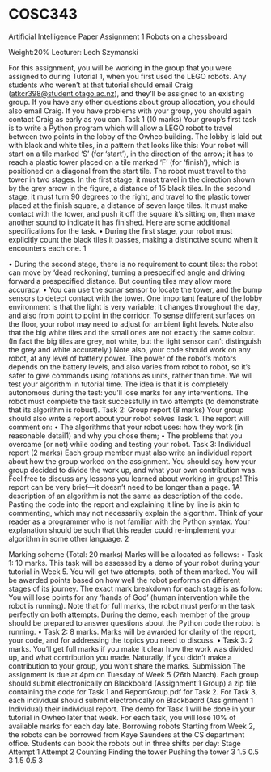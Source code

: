 # COSC343
Artificial Intelligence Paper
Assignment 1
Robots on a chessboard

Weight:20% Lecturer: Lech Szymanski

For this assignment, you will be working in the group that you were assigned to during Tutorial 1, when you first used the LEGO robots. Any students who weren’t at that tutorial should email Craig (atkcr398@student.otago.ac.nz), and they’ll be assigned to an existing group. If you have any other questions about group allocation, you should also email Craig. If you have problems with your group, you should again contact Craig as early as you can.
Task 1 (10 marks)
Your group’s first task is to write a Python program which will allow a LEGO robot to travel between two points in the lobby of the Owheo building. The lobby is laid out with black and white tiles, in a pattern that looks like this:
                                                  Your robot will start on a tile marked ‘S’ (for ‘start’), in the direction of the arrow; it has to reach a plastic tower placed on a tile marked ‘F’ (for ‘finish’), which is positioned on a diagonal from the start tile. The robot must travel to the tower in two stages. In the first stage, it must travel in the direction shown by the grey arrow in the figure, a distance of 15 black tiles. In the second stage, it must turn 90 degrees to the right, and travel to the plastic tower placed at the finish square, a distance of seven large tiles. It must make contact with the tower, and push it off the square it’s sitting on, then make another sound to indicate it has finished.
Here are some additional specifications for the task.
• During the first stage, your robot must explicitly count the black tiles it passes, making a distinctive sound when it encounters each one.
1

• During the second stage, there is no requirement to count tiles: the robot can move by ‘dead reckoning’, turning a prespecified angle and driving forward a prespecified distance. But counting tiles may allow more accuracy.
• You can use the sonar sensor to locate the tower, and the bump sensors to detect contact with the tower.
One important feature of the lobby environment is that the light is very variable: it changes throughout the day, and also from point to point in the corridor. To sense different surfaces on the floor, your robot may need to adjust for ambient light levels. Note also that the big white tiles and the small ones are not exactly the same colour. (In fact the big tiles are grey, not white, but the light sensor can’t distinguish the grey and white accurately.)
Note also, your code should work on any robot, at any level of battery power. The power of the robot’s motors depends on the battery levels, and also varies from robot to robot, so it’s safer to give commands using rotations as units, rather than time.
We will test your algorithm in tutorial time. The idea is that it is completely autonomous during the test: you’ll lose marks for any interventions. The robot must complete the task successfully in two attempts (to demonstrate that its algorithm is robust).
Task 2: Group report (8 marks)
Your group should also write a report about your robot solves Task 1. The report will comment on:
• The algorithms that your robot uses: how they work (in reasonable detail1) and why you chose them;
• The problems that you overcame (or not) while coding and testing your robot. Task 3: Individual report (2 marks)
Each group member must also write an individual report about how the group worked on the assignment. You should say how your group decided to divide the work up, and what your own contribution was. Feel free to discuss any lessons you learned about working in groups! This report can be very brief—it doesn’t need to be longer than a page.
1A description of an algorithm is not the same as description of the code. Pasting the code into the report and explaining it line by line is akin to commenting, which may not necessarily explain the algorithm. Think of your reader as a programmer who is not familiar with the Python syntax. Your explanation should be such that this reader could re-implement your algorithm in some other language.
 2

Marking scheme (Total: 20 marks)
Marks will be allocated as follows:
• Task 1: 10 marks. This task will be assessed by a demo of your robot during your tutorial in Week 5. You will get two attempts, both of them marked. You will be awarded points based on how well the robot performs on different stages of its journey. The exact mark breakdown for each stage is as follow:
You will lose points for any ‘hands of God’ (human intervention while the robot is running). Note that for full marks, the robot must perform the task perfectly on both attempts. During the demo, each member of the group should be prepared to answer questions about the Python code the robot is running.
• Task 2: 8 marks. Marks will be awarded for clarity of the report, your code, and for addressing the topics you need to discuss.
• Task 3: 2 marks. You’ll get full marks if you make it clear how the work was divided up, and what contribution you made.
Naturally, if you didn’t make a contribution to your group, you won’t share the marks.
Submission
The assignment is due at 4pm on Tuesday of Week 5 (26th March). Each group should submit electronically on Blackboard (Assignment 1 Group) a zip file containing the code for Task 1 and ReportGroup.pdf for Task 2. For Task 3, each individual should submit electronically on Blackbaord (Assignment 1 Individual) their individual report.
The demo for Task 1 will be done in your tutorial in Owheo later that week. For each task, you will lose 10% of available marks for each day late.
Borrowing robots
Starting from Week 2, the robots can be borrowed from Kaye Saunders at the CS department office. Students can book the robots out in three shifts per day:
 Stage
  Attempt 1
 Attempt 2
 Counting
Finding the tower Pushing the tower
    3 1.5 0.5
     3 1.5 0.5
     3
